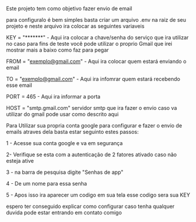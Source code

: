 Este projeto tem como objetivo fazer envio de email 

para configuralo é bem simples basta criar um arquivo .env na raiz de seu projeto e neste arquivo ira colocar as seguintes variaveis

KEY = "*******" - Aqui ira colocar a chave/senha do serviço que ira utilizar no caso para fins de teste você pode utilizar o proprio Gmail que irei mostrar mais a baixo como faz para pegar

FROM = "exemplo@gmail.com" - Aqui ira colocar quem estará enviando o email

TO = "exemplo@gmail.com" - Aqui ira infomrar quem estará recebendo esse email

PORT = 465 - Aqui ira informar a porta

HOST = "smtp.gmail.com" servidor smtp que ira fazer o envio caso va utilizar do gmail pode usar como descrito aqui


Para Utilizar sua propria conta google para configurar e fazer o envio de emails atraves dela basta estar seguinto estes passos:

1 - Acesse sua conta google e va em segurança

2- Verifique se esta com a autenticação de 2 fatores ativado caso não esteja ative 

3 - na barra de pesquisa digite "Senhas de app"

4 - De um nome para essa senha 

5 - Apos isso ira aparecer um codigo em sua tela esse codigo sera sua KEY


espero ter conseguido explicar como configurar caso tenha qualquer duvida pode estar entrando em contato comigo
